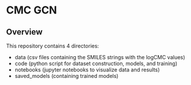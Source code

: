 # CMC GCN

## Overview
This repository contains 4 directories: 
- data (csv files containing the SMILES strings with the logCMC values)
- code (python script for dataset construction, models, and training)
- notebooks (jupyter notebooks to visualize data and results)
- saved_models (containing trained models)



